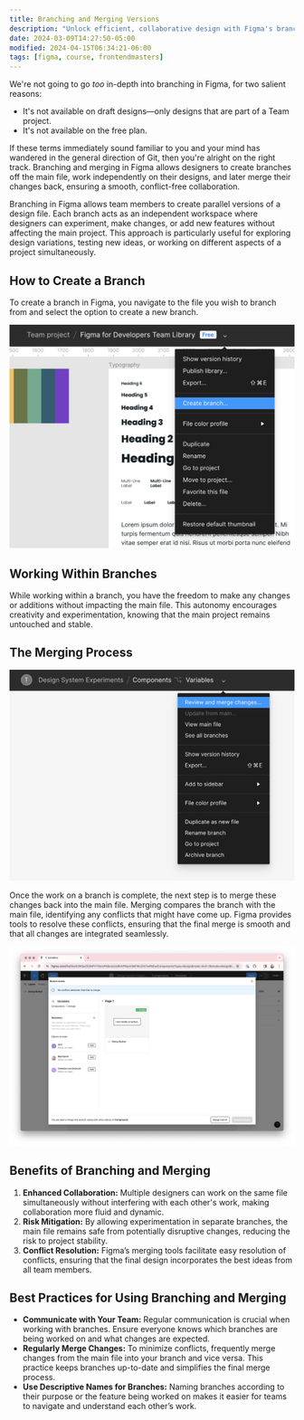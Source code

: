 ```yaml
---
title: Branching and Merging Versions
description: "Unlock efficient, collaborative design with Figma's branching and merging. Work independently on branches and seamlessly integrate changes, enhancing teamwork and creativity."
date: 2024-03-09T14:27:50-05:00
modified: 2024-04-15T06:34:21-06:00
tags: [figma, course, frontendmasters]
---
```


We're not going to go _too_ in-depth into branching in Figma, for two salient reasons:

- It's not available on draft designs—only designs that are part of a Team project.
- It's not available on the free plan.

If these terms immediately sound familiar to you and your mind has wandered in the general direction of Git, then you're alright on the right track. Branching and merging in Figma allows designers to create branches off the main file, work independently on their designs, and later merge their changes back, ensuring a smooth, conflict-free collaboration.

Branching in Figma allows team members to create parallel versions of a design file. Each branch acts as an independent workspace where designers can experiment, make changes, or add new features without affecting the main project. This approach is particularly useful for exploring design variations, testing new ideas, or working on different aspects of a project simultaneously.

## How to Create a Branch

To create a branch in Figma, you navigate to the file you wish to branch from and select the option to create a new branch.

![Branching and merging in Figma](assets/figma-branching-and-merging.png)

## Working Within Branches

While working within a branch, you have the freedom to make any changes or additions without impacting the main file. This autonomy encourages creativity and experimentation, knowing that the main project remains untouched and stable.

## The Merging Process

![Review and merge changes](assets/figma-review-and-merge-changes.png)

Once the work on a branch is complete, the next step is to merge these changes back into the main file. Merging compares the branch with the main file, identifying any conflicts that might have come up. Figma provides tools to resolve these conflicts, ensuring that the final merge is smooth and that all changes are integrated seamlessly.

![Review changes](assets/figma-review-changes.png)

## Benefits of Branching and Merging

1. **Enhanced Collaboration:** Multiple designers can work on the same file simultaneously without interfering with each other's work, making collaboration more fluid and dynamic.
2. **Risk Mitigation:** By allowing experimentation in separate branches, the main file remains safe from potentially disruptive changes, reducing the risk to project stability.
3. **Conflict Resolution:** Figma’s merging tools facilitate easy resolution of conflicts, ensuring that the final design incorporates the best ideas from all team members.

## Best Practices for Using Branching and Merging

- **Communicate with Your Team:** Regular communication is crucial when working with branches. Ensure everyone knows which branches are being worked on and what changes are expected.
- **Regularly Merge Changes:** To minimize conflicts, frequently merge changes from the main file into your branch and vice versa. This practice keeps branches up-to-date and simplifies the final merge process.
- **Use Descriptive Names for Branches:** Naming branches according to their purpose or the feature being worked on makes it easier for teams to navigate and understand each other’s work.

